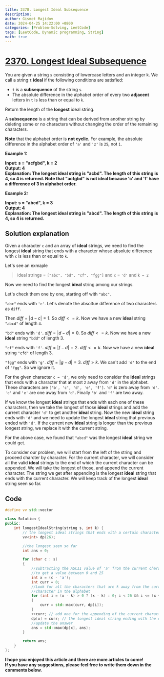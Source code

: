 ```yaml
---
title: 2370. Longest Ideal Subsequence
description:
author: Gismet Majidov
date: 2024-04-25 14:22:00 +0800
categories: [Problem-Solving, LeetCode]
tags: [LeetCode, Dynamic programming, String]
math: true
---
```



# [2370. Longest Ideal Subsequence](https://leetcode.com/problems/longest-ideal-subsequence/description/)

You are given a string `s` consisting of lowercase letters and an integer k. We call a string `t` **ideal** if the following conditions are satisfied:

 * `t` is a **subsequence** of the string `s`.
 * The absolute difference in the alphabet order of every two **adjacent** letters in `t` is less than or equal to `k`.
  

Return the length of the **longest** ideal string.

A **subsequence** is a string that can be derived from another string by deleting some or no characters without changing the order of the remaining characters.

**Note** that the alphabet order is **not cyclic**. For example, the absolute difference in the alphabet order of `'a'` and `'z'` is `25`, not `1`.


**Example 1:**

**Input: s = "acfgbd", k = 2** <br/>
**Output: 4** <br/>
**Explanation: The longest ideal string is "acbd". The length of this string is 4, so 4 is returned.
Note that "acfgbd" is not ideal because 'c' and 'f' have a difference of 3 in alphabet order.**


**Example 2:**

**Input: s = "abcd", k = 3** <br/>
**Output: 4** <br/>
**Explanation: The longest ideal string is "abcd". The length of this string is 4, so 4 is returned.**



## Solution explanation

Given a character `c` and an array of **ideal** strings, we need to find the longest **ideal** string that ends with a character whose absolute difference with `c` is less than or equal to `k`.

Let's see an exmaple


> ideal strings = `["abc", "bd", "cf", "fgg"]` and `c` = `'d'` and `k = 2`

Now we need to find the longest **ideal** string among our strings. 

Let's check them one by one, starting off with `"abc"`. 

`"abc"` ends with `'c'`. Let's denote the absoltue difference of two characters as `diff`.

Then  $diff = |d - c| = 1$. So $diff <= k$. Now we have a new **ideal** string `"abcd"` of length `4`.


`"bd"` ends with `'d'`. $diff = |d - d| = 0$. So $diff <= k$. Now we have a new **ideal** string `"bdd"` of length 3.

`"cf"` ends with `'f'`. $diff = |f - d| = 2$. $diff <= k$. Now we have a new **ideal** string `"cfd"` of length 3. 

`"fgg"` ends with `'g'`. $diff = |g - d| = 3$. $diff > k$. We can't add `'d'` to the end of `"fgg"`. So we ignore it.

For the given character `c = 'd'`, we only need to consider the **ideal** strings that ends with a character that at most `2` away from `'d'` in the alphabet. These characters are `['b', 'c', 'd', 'e', 'f']`. `'d'` is zero away from `'d'`. `'c'` and `'e'` are one away from `'d'`. Finally `'b'` and `'f'` are two away. 

If we know the longest **ideal** strings that ends with each one of these characters, then we take the longest of those **ideal** strings and add the current character `'d'` to get another **ideal**  string. Now the new **ideal** string ends with `'d'` and we need to update the longest **ideal** string that previous ended with `'d'`. If the current new **ideal** string is longer than the previous longest string, we replace it with the current string. 

For the above case, we found that `"abcd"` was the longest **ideal** string we could get. 

To consider our problem, we will start from the left of the string and proceed charcter by character. For the current character, we will consider all the valid **ideal** strings to the end of which the current character can be appended. We will take the longest of those, and append the current character. The string we get after appending is the longest **ideal** string that ends with the current character. We will keep track of the longest **ideal** string seen so far. 


## Code

```cpp
#define vv std::vector

class Solution {
public:
    int longestIdealString(string s, int k) {
        // the longest ideal strings that ends with a certain character
        vv<int> dp(26);

        //the longest seen so far
        int ans = 0;

        for (char c : s)
        {
            //subtracting the ASCII value of 'a' from the current character
            //to get a value between 0 and 25
            int x = (c - 'a');
            int curr = 0;
            //Look for all the characters that are k away from the current
            //character in the alphabet
            for (int i = (x - k) > 0 ? (x - k) : 0; i < 26 && i <= (x + k); i++)
            {
                curr = std::max(curr, dp[i]);
            }
            ++curr; // add one for the appending of the current character
            dp[x] = curr; // the longest ideal string ending with the current character
            //update the answer
            ans = std::max(dp[x], ans);
        }

        return ans;
    }
};
```

**I hope you enjoyed this article and there are more articles to come!** <br/>
**If you have any suggestions, please feel free to write them down in the comments below.**